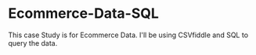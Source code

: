 # Ecommerce-Data-SQL
This case Study is for Ecommerce Data. I'll be using CSVfiddle and SQL to query the data.
